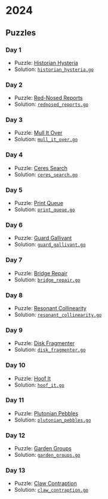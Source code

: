 # 2024

## Puzzles

### Day 1
* Puzzle: [Historian Hysteria](https://adventofcode.com/2024/day/1)
* Solution: [`historian_hysteria.go`](day-01/historian_hysteria.go)

### Day 2
* Puzzle: [Red-Nosed Reports](https://adventofcode.com/2024/day/2)
* Solution: [`rednosed_reports.go`](day-02/rednosed_reports.go)

### Day 3
* Puzzle: [Mull It Over](https://adventofcode.com/2024/day/3)
* Solution: [`mull_it_over.go`](day-03/mull_it_over.go)

### Day 4
* Puzzle: [Ceres Search](https://adventofcode.com/2024/day/4)
* Solution: [`ceres_search.go`](day-04/ceres_search.go)

### Day 5
* Puzzle: [Print Queue](https://adventofcode.com/2024/day/5)
* Solution: [`print_queue.go`](day-05/print_queue.go)

### Day 6
* Puzzle: [Guard Gallivant](https://adventofcode.com/2024/day/6)
* Solution: [`guard_gallivant.go`](day-06/guard_gallivant.go)

### Day 7
* Puzzle: [Bridge Repair](https://adventofcode.com/2024/day/7)
* Solution: [`bridge_repair.go`](day-07/bridge_repair.go)

### Day 8
* Puzzle: [Resonant Collinearity](https://adventofcode.com/2024/day/8)
* Solution: [`resonant_collinearity.go`](day-08/resonant_collinearity.go)

### Day 9
* Puzzle: [Disk Fragmenter](https://adventofcode.com/2024/day/9)
* Solution: [`disk_fragmenter.go`](day-09/disk_fragmenter.go)

### Day 10
* Puzzle: [Hoof It](https://adventofcode.com/2024/day/10)
* Solution: [`hoof_it.go`](day-10/hoof_it.go)

### Day 11
* Puzzle: [Plutonian Pebbles](https://adventofcode.com/2024/day/11)
* Solution: [`plutonian_pebbles.go`](day-11/plutonian_pebbles.go)

### Day 12
* Puzzle: [Garden Groups](https://adventofcode.com/2024/day/12)
* Solution: [`garden_groups.go`](day-12/garden_groups.go)

### Day 13
* Puzzle: [Claw Contraption](https://adventofcode.com/2024/day/13)
* Solution: [`claw_contraption.go`](day-13/claw_contraption.go)
